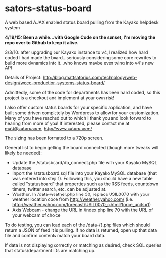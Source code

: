 # sators-status-board
A web based AJAX enabled status board pulling from the Kayako helpdesk system

<b>4/19/15: Been a while...with Google Code on the sunset, I'm moving the repo over to Github to keep it alive.</b>

3/3/10: after upgrading our Kayako instance to v4, I realized how hard coded I had made the board...seriously considering some core rewrites to build more dynamics into it...who knows maybe even tying into v4's new API

Details of Project: http://blog.mattsatorius.com/technology/web-design/wccc-production-systems-status-board/

Admittedly, some of the code for departments has been hard coded, so this project is a checkout and implement at your own risk!

I also offer custom status boards for your specific application, and have built some driven completely by Wordpress to allow for your customization. Many of you have reached out to which I thank you and look forward to hearing from more of you!  If interested, please contact me at matt@sators.com, http://www.sators.com/

The sizing has been formated to a 720p screen.

General list to begin getting the board connected (though more tweaks will likely be needed):

* Update the /statusboard/db_connect.php file with your Kayako MySQL database
* Inport the /statusboard.sql file into your Kayako MySQL database (that was entered into step 1). Following this, you should have a new table called "statusboard" that properties such as the RSS feeds, countdown timers, twitter search, etc. can be adjusted at.
* Weather: In /data-weather.php line 30, replace USIL0070 with your weather location code from http://weather.yahoo.com/ (i.e. http://weather.yahoo.com/forecast/USIL0070_c.html?force_units=1)
* Axis Webcam - change the URL in /index.php line 70 with the URL of your webcam of choice

To do testing, you can load each of the /data-{}.php files which should return a JSON of feed it is pulling. If no data is returned, open up that data file and confirm contents match your board data.

If data is not displaying correctly or matching as desired, check SQL queries that status/department IDs are matching up.

